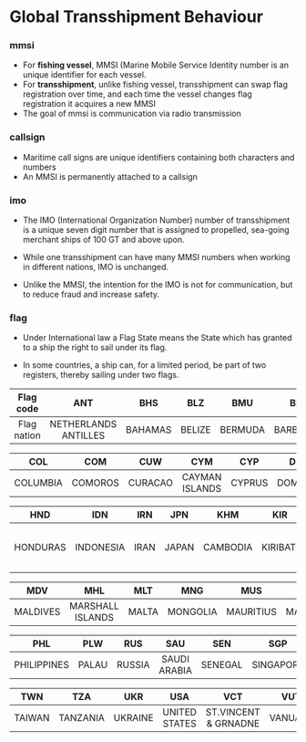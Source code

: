 
# Global Transshipment Behaviour

### mmsi 
* For **fishing vessel**, MMSI (Marine Mobile Service Identity number is an unique identifier for each vessel.
* For **transshipment**, unlike fishing vessel, transshipment can swap flag registration over time, and each time the vessel changes flag registration it acquires a new MMSI
* The goal of mmsi is communication via radio transmission

### callsign
* Maritime call signs are unique identifiers containing both characters and numbers
* An MMSI is permanently attached to a callsign

### imo
* The IMO (International Organization Number) number of transshipment is a unique seven digit number that is assigned to propelled, sea-going merchant ships of 100 GT and above upon.

* While one transshipment can have many MMSI numbers when working in different nations, IMO is unchanged.
* Unlike the MMSI, the intention for the IMO is not for communication, but to reduce fraud and increase safety.

### flag
* Under International law a Flag State means the State which has granted to a ship the right to sail under its flag.

* In some countries, a ship can, for a limited period, be part of two registers, thereby sailing under two flags.


| Flag code | ANT| BHS |BLZ| BMU|BRB|CAN|CHL|CHN|COK|
| :---: | :---: | :---: | :---: | :---: | :---: | :---: | :---: | :---: |:---: |
| Flag nation| NETHERLANDS ANTILLES| BAHAMAS|BELIZE|BERMUDA|BARBADOS|CANADA|CHILE|REPUBLIC OF CHINA|COOK ISLANDS

  COL| COM |CUW| CYM |CYP | DMA | ESP| FJI |FRO | FSM| GHA
| :---: | :---: | :---: | :---: | :---: | :---: | :---: | :---: | :---: | :---: | :---:
| COLUMBIA| COMOROS|CURACAO|CAYMAN ISLANDS|CYPRUS| DOMINICA | SPAIN| FIJI| FAROE ISLAND| MICRONESIA| GHANA

|HND| IDN |IRN | JPN | KHM| KIR |KNA| KOR| LBR |LTU| MDA
| :---: | :---: | :---: | :---: | :---: | :---: | :---:  | :---: | :---: | :---: | :---: 
|HONDURAS|INDONESIA|IRAN| JAPAN | CAMBODIA| KIRIBATI| SAINT KITTS AND NEVIS| SOUTH KOREA| LIBERIA|LITHUANIA|MODOLVA

|MDV | MHL | MLT| MNG |MUS | MYS| NIU |NLD| NOR |PAN 
| :---: | :---: | :---: | :---: | :---: | :---: | :---: | :---: | :---: | :---:  
|MALDIVES| MARSHALL ISLANDS | MALTA| MONGOLIA| MAURITIUS|MALAYSIA| NIUE|NETHERLANDS|NORWAY|PANAMA

 | PHL| PLW| RUS |SAU|SEN|SGP|SLE| SYC| TGO | THA
| :---: | :---: | :---: | :---: | :---: | :---: | :---: | :---: | :---: | :---: 
| PHILIPPINES| PALAU| RUSSIA| SAUDI ARABIA|SENEGAL|SINGAPORE|SIERRA LEONE|SEYCHELLESS|TOTO|THAILAND

|TWN|TZA|UKR|USA|VCT|VUT|
| :---:| :---:| :---:| :---:| :---:| :---:
|TAIWAN|TANZANIA|UKRAINE|UNITED STATES|ST.VINCENT & GRNADNE|VANUATU
